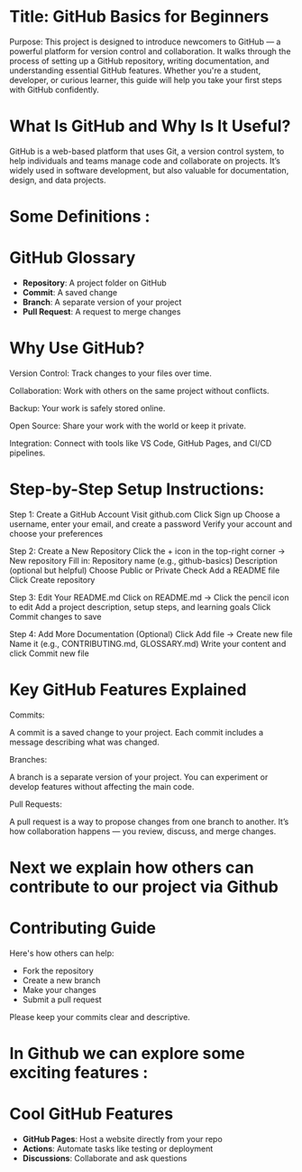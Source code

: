  
# Title: GitHub Basics for Beginners

Purpose: This project is designed to introduce newcomers to GitHub — a powerful platform for version control and collaboration. It walks through the process of setting up a GitHub repository, writing documentation, and understanding essential GitHub features. Whether you're a student, developer, or curious learner, this guide will help you take your first steps with GitHub confidently.

# What Is GitHub and Why Is It Useful?

GitHub is a web-based platform that uses Git, a version control system, to help individuals and teams manage code and collaborate on projects. It’s widely used in software development, but also valuable for documentation, design, and data projects.

# Some Definitions :

# GitHub Glossary

- **Repository**: A project folder on GitHub
- **Commit**: A saved change
- **Branch**: A separate version of your project
- **Pull Request**: A request to merge changes

# Why Use GitHub?

Version Control: Track changes to your files over time.

Collaboration: Work with others on the same project without conflicts.

Backup: Your work is safely stored online.

Open Source: Share your work with the world or keep it private.

Integration: Connect with tools like VS Code, GitHub Pages, and CI/CD pipelines.

# Step-by-Step Setup Instructions:

Step 1: Create a GitHub Account
Visit github.com
Click Sign up
Choose a username, enter your email, and create a password
Verify your account and choose your preferences

Step 2: Create a New Repository
Click the + icon in the top-right corner → New repository
Fill in:
Repository name (e.g., github-basics)
Description (optional but helpful)
Choose Public or Private
Check Add a README file
Click Create repository

Step 3: Edit Your README.md
Click on README.md → Click the pencil icon to edit
Add a project description, setup steps, and learning goals
Click Commit changes to save

Step 4: Add More Documentation (Optional)
Click Add file → Create new file
Name it (e.g., CONTRIBUTING.md, GLOSSARY.md)
Write your content and click Commit new file

# Key GitHub Features Explained

Commits:

A commit is a saved change to your project. Each commit includes a message describing what was changed.

Branches:

A branch is a separate version of your project. You can experiment or develop features without affecting the main code.

Pull Requests:

A pull request is a way to propose changes from one branch to another. It’s how collaboration happens — you review, discuss, and merge changes.




# Next we explain how others can contribute to our project via Github


# Contributing Guide

 Here's how others can help:

- Fork the repository
- Create a new branch
- Make your changes
- Submit a pull request

Please keep your commits clear and descriptive.



# In Github we can explore some exciting features :


# Cool GitHub Features

- **GitHub Pages**: Host a website directly from your repo
- **Actions**: Automate tasks like testing or deployment
- **Discussions**: Collaborate and ask questions




 
